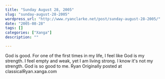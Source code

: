 ```yaml
---
title: "Sunday August 28, 2005"
slug: "sunday-august-28-2005"
wordpress_url: "http://www.ryanclarke.net/post/sunday-august-28-2005/"
date: "2005-08-28"
tags: []
categories: ["Xanga"]
description: ""

---
```


God is good.
 For one of the first times in my life, I feel like God is my strength. I feel empty and weak, yet I am living strong. I know it's not my strength.
 God is so good to me.
 Ryan
Originally posted at classicalRyan.xanga.com
